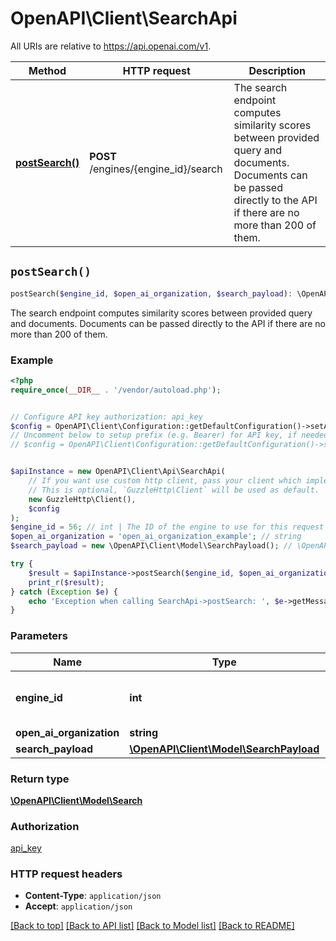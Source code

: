 # OpenAPI\Client\SearchApi

All URIs are relative to https://api.openai.com/v1.

Method | HTTP request | Description
------------- | ------------- | -------------
[**postSearch()**](SearchApi.md#postSearch) | **POST** /engines/{engine_id}/search | The search endpoint computes similarity scores between provided query and documents. Documents can be passed directly to the API if there are no more than 200 of them.


## `postSearch()`

```php
postSearch($engine_id, $open_ai_organization, $search_payload): \OpenAPI\Client\Model\Search
```

The search endpoint computes similarity scores between provided query and documents. Documents can be passed directly to the API if there are no more than 200 of them.

### Example

```php
<?php
require_once(__DIR__ . '/vendor/autoload.php');


// Configure API key authorization: api_key
$config = OpenAPI\Client\Configuration::getDefaultConfiguration()->setApiKey('Authorization', 'YOUR_API_KEY');
// Uncomment below to setup prefix (e.g. Bearer) for API key, if needed
// $config = OpenAPI\Client\Configuration::getDefaultConfiguration()->setApiKeyPrefix('Authorization', 'Bearer');


$apiInstance = new OpenAPI\Client\Api\SearchApi(
    // If you want use custom http client, pass your client which implements `GuzzleHttp\ClientInterface`.
    // This is optional, `GuzzleHttp\Client` will be used as default.
    new GuzzleHttp\Client(),
    $config
);
$engine_id = 56; // int | The ID of the engine to use for this request
$open_ai_organization = 'open_ai_organization_example'; // string
$search_payload = new \OpenAPI\Client\Model\SearchPayload(); // \OpenAPI\Client\Model\SearchPayload

try {
    $result = $apiInstance->postSearch($engine_id, $open_ai_organization, $search_payload);
    print_r($result);
} catch (Exception $e) {
    echo 'Exception when calling SearchApi->postSearch: ', $e->getMessage(), PHP_EOL;
}
```

### Parameters

Name | Type | Description  | Notes
------------- | ------------- | ------------- | -------------
 **engine_id** | **int**| The ID of the engine to use for this request |
 **open_ai_organization** | **string**|  | [optional]
 **search_payload** | [**\OpenAPI\Client\Model\SearchPayload**](../Model/SearchPayload.md)|  | [optional]

### Return type

[**\OpenAPI\Client\Model\Search**](../Model/Search.md)

### Authorization

[api_key](../../README.md#api_key)

### HTTP request headers

- **Content-Type**: `application/json`
- **Accept**: `application/json`

[[Back to top]](#) [[Back to API list]](../../README.md#endpoints)
[[Back to Model list]](../../README.md#models)
[[Back to README]](../../README.md)
